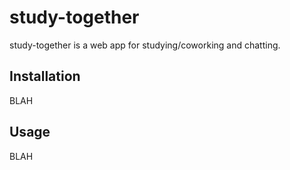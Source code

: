 # study-together

study-together is a web app for studying/coworking and chatting.

## Installation

BLAH

## Usage

BLAH

<!--
todo:
  Finish reading https://www.makeareadme.com/
  (finish the README)
-->
